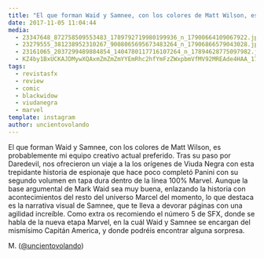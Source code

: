 ```yaml
---
title: "El que forman Waid y Samnee, con los colores de Matt Wilson, es probablemente mi equipo creativo actual preferido"
date: 2017-11-05 11:04:44
media: 
  - 23347648_872758509553483_1789792719980199936_n_17900664109067922.jpg
  - 23279555_381238952310267_9008065695673483264_n_17906866579043028.jpg
  - 23161065_2037299489884854_1404780117716107264_n_17894628775097982.jpg
  - KZ4by1BxUCKAJDMywXQAxmZmZmZmYYEmRhc2hfYmFzZWxpbmVfMV92MREAde4HAA_17906392183036095.mp4
tags: 
  - revistasfx
  - review
  - comic
  - blackwidow
  - viudanegra
  - marvel
template: instagram
author: uncientovolando
---
```


El que forman Waid y Samnee, con los colores de Matt Wilson, es probablemente mi equipo creativo actual preferido. 
Tras su paso por Daredevil, nos ofrecieron un viaje a la los orígenes de Viuda Negra con esta trepidante historia de espionaje que hace poco completó Panini con su segundo volumen en tapa dura dentro de la línea 100% Marvel. Aunque la base argumental de Mark Waid sea muy buena, enlazando la historia con acontecimientos del resto del universo Marcel del momento, lo que destaca es la narrativa visual de Samnee, que te lleva a devorar páginas con una agilidad increíble. 
Como extra os recomiendo el número 5 de SFX, donde se habla de la nueva etapa Marvel, en la cuál Waid y Samnee se encargan del mismísimo Capitán America, y donde podréis encontrar alguna sorpresa.

M. ([@uncientovolando](https://instagram.com/uncientovolando))
